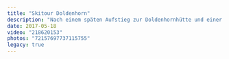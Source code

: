 ```yaml
---
title: "Skitour Doldenhorn"
description: "Nach einem späten Aufstieg zur Doldenhornhütte und einer kurzen Nacht, starten wir gegen 4 Uhr Richtung Gipfel. Bei optimalen Bedingungen und einer gut begehbaren Schneebrücke über die entscheidende Gletscherspalte am Gipfelhang ist uns der Gipfel, nach einem erfolglosen Versuch im vorherigen Jahr, sicher. Vom Gipfel können wir durch alle erdenklichen Schneearten bis zur Hütte abfahren und der weitere Abstieg bringt uns vom Winter zurück in den Sommer."
date: 2017-05-18
video: "218620153"
photos: "72157697737115755"
legacy: true
---
```

